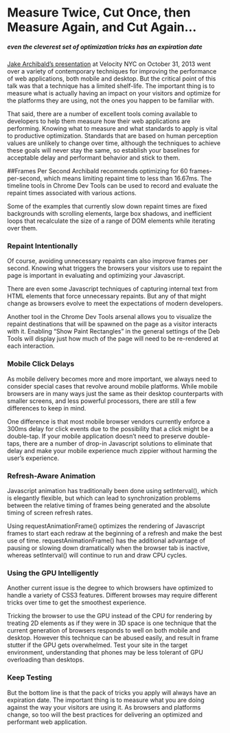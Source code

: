 # Measure Twice, Cut Once, then Measure Again, and Cut Again…
##### even the cleverest set of optimization tricks has an expiration date

[Jake Archibald’s presentation](http://www.youtube.com/watch?v=cmZqLzPy0XE) at Velocity NYC on October 31, 2013 went over a variety of contemporary techniques for improving the performance of web applications, both mobile and desktop. But the critical point of this talk was that a technique has a limited shelf-life. The important thing is to measure what is actually having an impact on your visitors and optimize for the platforms they are using, not the ones you happen to be familiar with.

That said, there are a number of excellent tools coming available to developers to help them measure how their web applications are performing. Knowing what to measure and what standards to apply is vital to productive optimization. Standards that are based on human perception values are unlikely to change over time, although the techniques to achieve these goals will never stay the same, so establish your baselines for acceptable delay and performant behavior and stick to them.

##Frames Per Second
Archibald recommends optimizing for 60 frames-per-second, which means limiting repaint time to less than 16.67ms. The timeline tools in Chrome Dev Tools can be used to record and evaluate the repaint times associated with various actions. 

Some of the examples that currently slow down repaint times are fixed backgrounds with scrolling elements, large box shadows, and inefficient loops that recalculate the size of a range of DOM elements while iterating over them.

### Repaint Intentionally
Of course, avoiding unnecessary repaints can also improve frames per second. Knowing what triggers the browsers your visitors use to repaint the page is important in evaluating and optimizing your Javascript. 

There are even some Javascript techniques of capturing internal text from HTML elements that force unnecessary repaints. But any of that might change as browsers evolve to meet the expectations of modern developers.

Another tool in the Chrome Dev Tools arsenal allows you to visualize the repaint destinations that will be spawned on the page as a visitor interacts with it. Enabling “Show Paint Rectangles” in the general settings of the Deb Tools will display just how much of the page will need to be re-rendered at each interaction.

### Mobile Click Delays
As mobile delivery becomes more and more important, we always need to consider special cases that revolve around mobile platforms. While mobile browsers are in many ways just the same as their desktop counterparts with smaller screens, and less powerful processors, there are still a few differences to keep in mind. 

One difference is that most mobile browser vendors currently enforce a 300ms delay for click events due to the possibility that a click might be a double-tap. If your mobile application doesn’t need to preserve double-taps, there are a number of drop-in Javascript solutions to eliminate that delay and make your mobile experience much zippier without harming the user’s experience.

### Refresh-Aware Animation
Javascript animation has traditionally been done using setInterval(), which is elegantly flexible, but which can lead to synchronization problems between the relative timing of frames being generated and the absolute timing of screen refresh rates. 

Using requestAnimationFrame() optimizes the rendering of Javascript frames to start each redraw at the beginning of a refresh and make the best use of time. requestAnimationFrame() has the additional advantage of pausing or slowing down dramatically when the browser tab is inactive, whereas setInterval() will continue to run and draw CPU cycles.

### Using the GPU Intelligently
Another current issue is the degree to which browsers have optimized to handle a variety of CSS3 features. Different browses may require different tricks over time to get the smoothest experience. 

Tricking the browser to use the GPU instead of the CPU for rendering by treating 2D elements as if they were in 3D space is one technique that the current generation of browsers responds to well on both mobile and desktop. However this technique can be abused easily, and result in frame stutter if the GPU gets overwhelmed. Test your site in the target environment, understanding that phones may be less tolerant of GPU overloading than desktops.

### Keep Testing
But the bottom line is that the pack of tricks you apply will always have an expiration date. The important thing is to measure what you are doing against the way your visitors are using it. As browsers and platforms change, so too will the best practices for delivering an optimized and performant web application.
